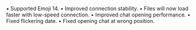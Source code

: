 • Supported Emoji 14.
• Improved connection stability.
• Files will now load faster with low-speed connection.
• Improved chat opening performance.
• Fixed flickering date.
• Fixed opening chat at wrong position.
